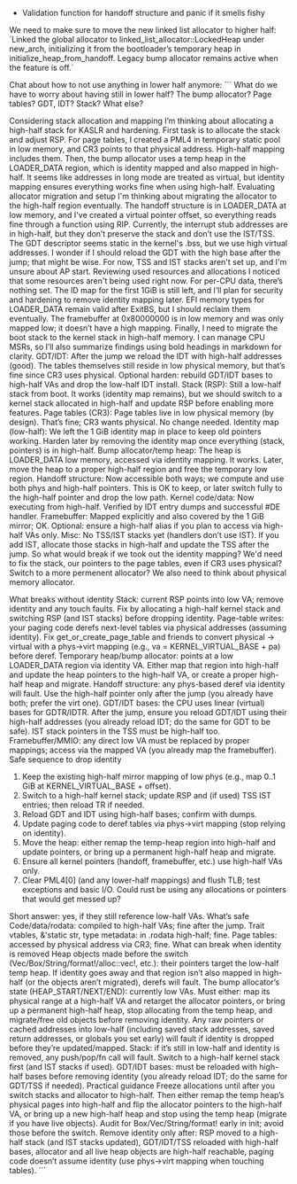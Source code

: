 
 * Validation function for handoff structure and panic if it smells fishy

 We need to make sure to move the new linked list allocator to higher half:
 ´Linked the global allocator to linked_list_allocator::LockedHeap under new_arch, initializing it from the bootloader’s temporary heap in initialize_heap_from_handoff. Legacy bump allocator remains active when the feature is off.´
 
 Chat about how to not use anything in lower half anymore:
 ´´´
 What do we have to worry about having still in lower half? The bump allocator? Page tables? GDT, IDT? Stack? What else?

Considering stack allocation and mapping
I’m thinking about allocating a high-half stack for KASLR and hardening. First task is to allocate the stack and adjust RSP. 
For page tables, I created a PML4 in temporary static pool in low memory, and CR3 points to that physical address. High-half mapping includes them. 
Then, the bump allocator uses a temp heap in the LOADER_DATA region, which is identity mapped and also mapped in high-half. It seems like addresses in long mode are treated as virtual, but identity mapping ensures everything works fine when using high-half.
Evaluating allocator migration and setup
I'm thinking about migrating the allocator to the high-half region eventually. The handoff structure is in LOADER_DATA at low memory, and I've created a virtual pointer offset, so everything reads fine through a function using RIP.
Currently, the interrupt stub addresses are in high-half, but they don’t preserve the stack and don’t use the IST/TSS. The GDT descriptor seems static in the kernel's .bss, but we use high virtual addresses. I wonder if I should reload the GDT with the high base after the jump; that might be wise. For now, TSS and IST stacks aren't set up, and I'm unsure about AP start.
Reviewing used resources and allocations
I noticed that some resources aren't being used right now. For per-CPU data, there’s nothing set. The ID map for the first 1GiB is still left, and I’ll plan for security and hardening to remove identity mapping later.
EFI memory types for LOADER_DATA remain valid after ExitBS, but I should reclaim them eventually. The framebuffer at 0x80000000 is in low memory and was only mapped low; it doesn’t have a high mapping. Finally, I need to migrate the boot stack to the kernel stack in high-half memory. I can manage CPU MSRs, so I’ll also summarize findings using bold headings in markdown for clarity.
GDT/IDT: After the jump we reload the IDT with high-half addresses (good). The tables themselves still reside in low physical memory, but that’s fine since CR3 uses physical. Optional harden: rebuild GDT/IDT bases to high-half VAs and drop the low-half IDT install.
Stack (RSP): Still a low-half stack from boot. It works (identity map remains), but we should switch to a kernel stack allocated in high-half and update RSP before enabling more features.
Page tables (CR3): Page tables live in low physical memory (by design). That’s fine; CR3 wants physical. No change needed.
Identity map (low-half): We left the 1 GiB identity map in place to keep old pointers working. Harden later by removing the identity map once everything (stack, pointers) is in high-half.
Bump allocator/temp heap: The heap is LOADER_DATA low memory, accessed via identity mapping. It works. Later, move the heap to a proper high-half region and free the temporary low region.
Handoff structure: Now accessible both ways; we compute and use both phys and high-half pointers. This is OK to keep, or later switch fully to the high-half pointer and drop the low path.
Kernel code/data: Now executing from high-half. Verified by IDT entry dumps and successful #DE handler.
Framebuffer: Mapped explicitly and also covered by the 1 GiB mirror; OK. Optional: ensure a high-half alias if you plan to access via high-half VAs only.
Misc: No TSS/IST stacks yet (handlers don’t use IST). If you add IST, allocate those stacks in high-half and update the TSS after the jump.
So what would break if we took out the identity mapping? We'd need to fix the stack, our pointers to the page tables, even if CR3 uses physical? Switch to a more permenent allocator? We also need to think about physical memory allocator.

What breaks without identity
Stack: current RSP points into low VA; remove identity and any touch faults. Fix by allocating a high-half kernel stack and switching RSP (and IST stacks) before dropping identity.
Page-table writes: your paging code derefs next-level tables via physical addresses (assuming identity). Fix get_or_create_page_table and friends to convert physical → virtual with a phys→virt mapping (e.g., va = KERNEL_VIRTUAL_BASE + pa) before deref.
Temporary heap/bump allocator: points at a low LOADER_DATA region via identity VA. Either map that region into high-half and update the heap pointers to the high-half VA, or create a proper high-half heap and migrate.
Handoff structure: any phys-based deref via identity will fault. Use the high-half pointer only after the jump (you already have both; prefer the virt one).
GDT/IDT bases: the CPU uses linear (virtual) bases for GDTR/IDTR. After the jump, ensure you reload GDT/IDT using their high-half addresses (you already reload IDT; do the same for GDT to be safe). IST stack pointers in the TSS must be high-half too.
Framebuffer/MMIO: any direct low VA must be replaced by proper mappings; access via the mapped VA (you already map the framebuffer).
Safe sequence to drop identity
1) Keep the existing high-half mirror mapping of low phys (e.g., map 0..1 GiB at KERNEL_VIRTUAL_BASE + offset).
2) Switch to a high-half kernel stack; update RSP and (if used) TSS IST entries; then reload TR if needed.
3) Reload GDT and IDT using high-half bases; confirm with dumps.
4) Update paging code to deref tables via phys→virt mapping (stop relying on identity).
5) Move the heap: either remap the temp-heap region into high-half and update pointers, or bring up a permanent high-half heap and migrate.
6) Ensure all kernel pointers (handoff, framebuffer, etc.) use high-half VAs only.
7) Clear PML4[0] (and any lower-half mappings) and flush TLB; test exceptions and basic I/O.
Could rust be using any allocations or pointers that would get messed up?

Short answer: yes, if they still reference low-half VAs.
What’s safe
Code/data/rodata: compiled to high-half VAs; fine after the jump.
Trait vtables, &'static str, type metadata: in .rodata high-half; fine.
Page tables: accessed by physical address via CR3; fine.
What can break when identity is removed
Heap objects made before the switch (Vec/Box/String/format!/alloc::vec!, etc.): their pointers target the low-half temp heap. If identity goes away and that region isn’t also mapped in high-half (or the objects aren’t migrated), derefs will fault.
The bump allocator’s state (HEAP_START/NEXT/END): currently low VAs. Must either:
map its physical range at a high-half VA and retarget the allocator pointers, or
bring up a permanent high-half heap, stop allocating from the temp heap, and migrate/free old objects before removing identity.
Any raw pointers or cached addresses into low-half (including saved stack addresses, saved return addresses, or globals you set early) will fault if identity is dropped before they’re updated/mapped.
Stack: if it’s still in low-half and identity is removed, any push/pop/fn call will fault. Switch to a high-half kernel stack first (and IST stacks if used).
GDT/IDT bases: must be reloaded with high-half bases before removing identity (you already reload IDT; do the same for GDT/TSS if needed).
Practical guidance
Freeze allocations until after you switch stacks and allocator to high-half.
Then either remap the temp heap’s physical pages into high-half and flip the allocator pointers to the high-half VA, or bring up a new high-half heap and stop using the temp heap (migrate if you have live objects).
Audit for Box/Vec/String/format! early in init; avoid those before the switch.
Remove identity only after:
RSP moved to a high-half stack (and IST stacks updated),
GDT/IDT/TSS reloaded with high-half bases,
allocator and all live heap objects are high-half reachable,
paging code doesn’t assume identity (use phys→virt mapping when touching tables).
´´´
